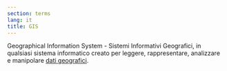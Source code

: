 ```yaml
---
section: terms
lang: it
title: GIS
---
```


Geographical Information System - Sistemi Informativi Geografici, in qualsiasi sistema informatico creato per leggere, rappresentare, analizzare e manipolare [dati geografici](/glossary/it/geodata/).
